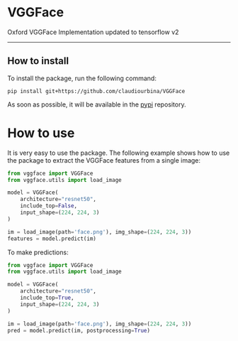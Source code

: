 # VGGFace

Oxford VGGFace Implementation updated to tensorflow v2

---

## How to install

To install the package, run the following command:
```
pip install git+https://github.com/claudiourbina/VGGFace
```

As soon as possible, it will be available in the [pypi](https://pypi.org/project/VGGFace/) repository.

# How to use

It is very easy to use the package. The following example shows how to use the package to extract the VGGFace features from a single image:

```python	
from vggface import VGGFace
from vggface.utils import load_image

model = VGGFace(
    architecture="resnet50", 
    include_top=False, 
    input_shape=(224, 224, 3)
)

im = load_image(path='face.png'), img_shape=(224, 224, 3))
features = model.predict(im)
```

To make predictions:

```python	
from vggface import VGGFace
from vggface.utils import load_image

model = VGGFace(
    architecture="resnet50", 
    include_top=True, 
    input_shape=(224, 224, 3)
)

im = load_image(path='face.png'), img_shape=(224, 224, 3))
pred = model.predict(im, postprocessing=True)
```